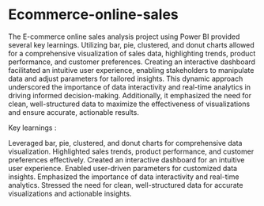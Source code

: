 # Ecommerce-online-sales


The E-commerce online sales analysis project using Power BI provided several key learnings. Utilizing bar, pie, clustered, and donut charts allowed for a comprehensive visualization of sales data, highlighting trends, product performance, and customer preferences. Creating an interactive dashboard facilitated an intuitive user experience, enabling stakeholders to manipulate data and adjust parameters for tailored insights. This dynamic approach underscored the importance of data interactivity and real-time analytics in driving informed decision-making. Additionally, it emphasized the need for clean, well-structured data to maximize the effectiveness of visualizations and ensure accurate, actionable results.

Key learnings :

Leveraged bar, pie, clustered, and donut charts for comprehensive data visualization.
Highlighted sales trends, product performance, and customer preferences effectively.
Created an interactive dashboard for an intuitive user experience.
Enabled user-driven parameters for customized data insights.
Emphasized the importance of data interactivity and real-time analytics.
Stressed the need for clean, well-structured data for accurate visualizations and actionable insights.
